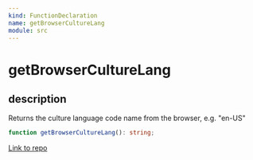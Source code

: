 ```yaml
---
kind: FunctionDeclaration
name: getBrowserCultureLang
module: src
---
```


# getBrowserCultureLang

## description

Returns the culture language code name from the browser, e.g. "en-US"

```ts
function getBrowserCultureLang(): string;
```

[Link to repo](https://github.com/ngneat/transloco/blob/master/projects/ngneat/transloco/src/lib/browser-lang.ts#L26-L36)
